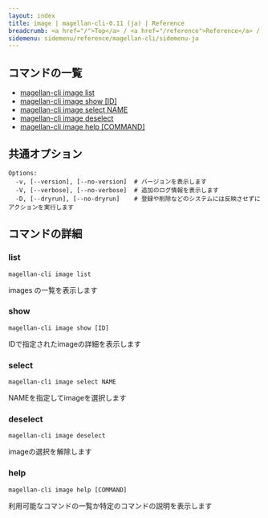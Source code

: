 ```yaml
---
layout: index
title: image | magellan-cli-0.11 (ja) | Reference
breadcrumb: <a href="/">Top</a> / <a href="/reference">Reference</a> / <a href="/reference/magellan-cli/ja">magellan-cli-0.11</a> / image ja <a href="/reference/en/resources/image.html">en</a>
sidemenu: sidemenu/reference/magellan-cli/sidemenu-ja
---
```


## コマンドの一覧

- [magellan-cli image list](#list)
- [magellan-cli image show [ID]](#show)
- [magellan-cli image select NAME](#select)
- [magellan-cli image deselect](#deselect)
- [magellan-cli image help [COMMAND]](#help)

## 共通オプション

```text
Options:
  -v, [--version], [--no-version]  # バージョンを表示します
  -V, [--verbose], [--no-verbose]  # 追加のログ情報を表示します
  -D, [--dryrun], [--no-dryrun]    # 登録や削除などのシステムには反映させずにアクションを実行します

```


## コマンドの詳細
### <a name="list"></a>list

```text
magellan-cli image list
```

images の一覧を表示します

### <a name="show"></a>show

```text
magellan-cli image show [ID]
```

IDで指定されたimageの詳細を表示します

### <a name="select"></a>select

```text
magellan-cli image select NAME
```

NAMEを指定してimageを選択します

### <a name="deselect"></a>deselect

```text
magellan-cli image deselect
```

imageの選択を解除します

### <a name="help"></a>help

```text
magellan-cli image help [COMMAND]
```

利用可能なコマンドの一覧か特定のコマンドの説明を表示します

